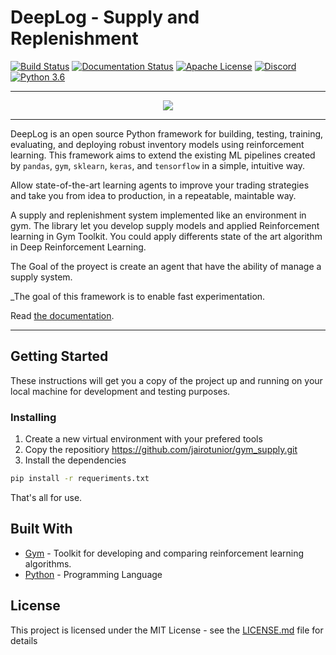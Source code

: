 # DeepLog - Supply and Replenishment

[![Build Status](https://travis-ci.org/notadamking/tensortrade.svg?branch=master)](https://travis-ci.org/notadamking/tensortrade)
[![Documentation Status](https://readthedocs.org/projects/tensortrade/badge/?version=latest)](https://tensortrade.org)
[![Apache License](https://img.shields.io/github/license/notadamking/tensortrade.svg?color=brightgreen)](http://www.apache.org/licenses/LICENSE-2.0)
[![Discord](https://img.shields.io/discord/592446624882491402.svg?color=brightgreen)](https://discord.gg/ZZ7BGWh)
[![Python 3.6](https://img.shields.io/badge/python-3.6-blue.svg)](https://www.python.org/downloads/release/python-360/)

---

<div align="center">
  <img src="https://github.com/notadamking/tensortrade/blob/master/docs/source/_static/logo.png">
</div>

---

DeepLog is an open source Python framework for building, testing, training, evaluating, and deploying robust inventory models using reinforcement learning.
This framework aims to extend the existing ML pipelines created by `pandas`, `gym`, `sklearn`, `keras`, and `tensorflow` in a simple, intuitive way.

Allow state-of-the-art learning agents to improve your trading strategies and take you from idea to production, in a repeatable, maintable way.

A supply and replenishment system implemented like an environment in gym. The library let you develop supply models and applied Reinforcement learning in Gym Toolkit. You could apply differents state of the art algorithm in Deep Reinforcement Learning.

The Goal of the proyect is create an agent that have the ability of manage a supply system.

_The goal of this framework is to enable fast experimentation.

Read [the documentation](https://www.algo.com).

---

## Getting Started

These instructions will get you a copy of the project up and running on your local machine for development and testing purposes.

### Installing

1. Create a new virtual environment with your prefered tools
2. Copy the repositiory https://github.com/jairotunior/gym_supply.git
3. Install the dependencies

```sh
pip install -r requeriments.txt
```

That's all for use.

## Built With

* [Gym](https://gym.openai.com/) - Toolkit for developing and comparing reinforcement learning algorithms.
* [Python](https://www.python.org/) - Programming Language

## License

This project is licensed under the MIT License - see the [LICENSE.md](LICENSE.md) file for details
